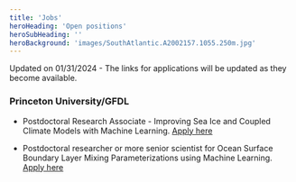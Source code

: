 ```yaml
---
title: 'Jobs'
heroHeading: 'Open positions'
heroSubHeading: ''
heroBackground: 'images/SouthAtlantic.A2002157.1055.250m.jpg'
---
```



Updated on 01/31/2024 - The links for applications will be updated as they become available.


### Princeton University/GFDL

* Postdoctoral Research Associate - Improving Sea Ice and Coupled Climate Models with Machine Learning. [Apply here](https://puwebp.princeton.edu/AcadHire/apply/application.xhtml?listingId=37582)

* Postdoctoral researcher or more senior scientist for Ocean Surface Boundary Layer Mixing Parameterizations using Machine Learning. [Apply here](https://puwebp.princeton.edu/AcadHire/apply/application.xhtml?listingId=36662)

